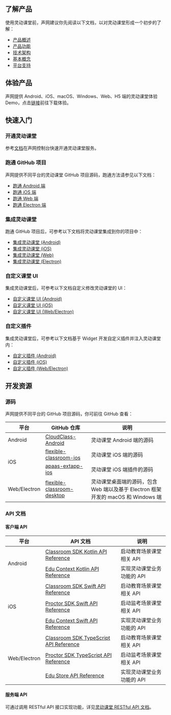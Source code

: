 ## 了解产品

使用灵动课堂前，声网建议你先阅读以下文档，以对灵动课堂形成一个初步的了解：

- [产品概述](/cn/agora-class/product_agora_class)
- [产品功能](/cn/agora-class/agora_class_prod_archit)
- [技术架构](/cn/agora-class/agora_class_tech_archit)
- [基本概念](/cn/agora-class/agora_class_basic_concept)
- [平台支持](/cn/agora-class/agora_class_platform)

## 体验产品

声网提供 Android、iOS、macOS、Windows、Web、H5 端的灵动课堂体验 Demo，点击[链接](/cn/agora-class/downloads?platform=All%20Platforms)前往下载体验。

## 快速入门

### 开通灵动课堂

参考[文档](/cn/agora-class/agora_class_enable)在声网控制台快速开通灵动课堂服务。

### 跑通 GitHub 项目

声网提供不同平台的灵动课堂 GitHub 项目源码，跑通方法请参见以下文档：

- [跑通 Android 端](/cn/agora-class/agora_class_quickstart_android?platform=Android)
- [跑通 iOS 端](/cn/agora-class/agora_class_quickstart_ios?platform=iOS)
- [跑通 Web 端](/cn/agora-class/agora_class_quickstart_web?platform=Web)
- [跑通 Electron 端](/cn/agora-class/agora_class_quickstart_electron?platform=Electron)

### 集成灵动课堂

跑通 GitHub 项目后，可参考以下文档将灵动课堂集成到你的项目中：

- [集成灵动课堂 (Android)](/cn/agora-class/agora_class_integrate_android?platform=Android)
- [集成灵动课堂 (iOS)](/cn/agora-class/agora_class_integrate_ios?platform=iOS)
- [集成灵动课堂 (Web)](/cn/agora-class/agora_class_integrate_web?platform=Web)
- [集成灵动课堂 (Electron)](/cn/agora-class/agora_class_integrate_electron?platform=Electron)

### 自定义课堂 UI

集成灵动课堂后，可参考以下文档自定义修改灵动课堂的 UI：

- [自定义课堂 UI (Android)](/cn/agora-class/agora_class_custom_ui_android?platform=Android)
- [自定义课堂 UI (iOS)](/cn/agora-class/agora_class_custom_ui_ios?platform=iOS)
- [自定义课堂 UI (Web/Electron)](/cn/agora-class/agora_class_custom_ui_web?platform=Web)

### 自定义插件

集成灵动课堂后，可参考以下文档基于 Widget 开发自定义插件并注入灵动课堂内：

- [自定义插件 (Android)](/cn/agora-class/agora_class_widget_android?platform=Android)
- [自定义插件 (iOS)](/cn/agora-class/agora_class_widget_ios?platform=iOS)
- [自定义插件 (Web/Electron)](/cn/agora-class/agora_class_widget_web?platform=Web)

## 开发资源

### 源码

声网提供不同平台的 GitHub 项目源码，你可前往 GitHub 查看：

<table>
<thead>
  <tr>
    <th>平台</th>
    <th>GitHub 仓库</th>
    <th>说明</th>
  </tr>
</thead>
<tbody>
  <tr>
    <td rowspan="1">Android</td>
    <td><a href="https://github.com/AgoraIO-Community/CloudClass-Android" target="_blank" rel="noopener noreferrer">CloudClass-Android</a></td>
    <td>灵动课堂 Android 端的源码</td>
  </tr>
  <tr>
    <td rowspan="2">iOS</td>
    <td><a href="https://github.com/AgoraIO-Community/flexible-classroom-ios" target="_blank" rel="noopener noreferrer">flexible-classroom-ios</a></td>
    <td>灵动课堂 iOS 端的源码</td>
  </tr>
  <tr>
    <td><a href="https://github.com/AgoraIO-Community/apaas-extapp-ios" target="_blank" rel="noopener noreferrer">apaas-extapp-ios</a></td>
    <td>灵动课堂 iOS 端插件的源码</td>
  </tr>
  <tr>
    <td rowspan="1">Web/Electron</td>
    <td><a href="https://github.com/AgoraIO-Community/flexible-classroom-desktop" target="_blank" rel="noopener noreferrer">flexible-classroom-desktop</a></td>
    <td>灵动课堂桌面端的源码，包含 Web 端以及基于 Electron 框架开发的 macOS 和 Windows 端</td>
  </tr>
</tbody>
</table>

### API 文档

#### 客户端 API

<table>
<thead>
  <tr>
    <th>平台</th>
    <th>API 文档</th>
    <th>说明</th>
  </tr>
</thead>
<tbody>
  <tr>
    <td rowspan="2">Android</td>
    <td><a href="/cn/agora-class/agora_class_api_ref_android?platform=Android" target="_blank" rel="noopener noreferrer">Classroom SDK Kotlin API Reference</a></td>
    <td>启动教育场景课堂相关 API</td>
  </tr>
  <tr>
    <td><a href="/cn/agora-class/API%20Reference/edu_context_kotlin/API/edu_context_api_overview.html" target="_blank" rel="noopener noreferrer">Edu Context Kotlin API Reference</a></td>
    <td>实现灵动课堂业务功能的 API</td>
  </tr>
  <tr>
    <td rowspan="3">iOS</td>
    <td><a href="/cn/agora-class/agora_class_api_ref_ios?platform=iOS" target="_blank" rel="noopener noreferrer">Classroom SDK Swift API Reference</a></td>
    <td>启动教育场景课堂相关 API</td>
  </tr>
	<tr>
    <td><a href="/cn/agora-class/agora_class_proctor_api_ios?platform=iOS" target="_blank" rel="noopener noreferrer">Proctor SDK Swift API Reference</a></td>
    <td>启动监考场景课堂相关 API</td>
  </tr>
  <tr>
    <td><a href="/cn/agora-class/API%20Reference/edu_context_swift/API/edu_context_api_overview.html" target="_blank" rel="noopener noreferrer">Edu Context Swift API Reference</a></td>
    <td>实现灵动课堂业务功能的 API</td>
  </tr>
  <tr>
    <td rowspan="3">Web/Electron</td>
    <td><a href="/cn/agora-class/agora_class_api_ref_web?platform=Web" target="_blank" rel="noopener noreferrer">Classroom SDK TypeScript API Reference</a></td>
    <td>启动教育场景课堂相关 API</td>
  </tr>
  <tr>
    <td><a href="/cn/agora-class/agora_class_proctor_api_web?platform=Web" target="_blank" rel="noopener noreferrer">Proctor SDK TypeScript API Reference</a></td>
    <td>启动监考场景课堂相关 API</td>
  </tr>
  <tr>
    <td><a href="/cn/agora-class/API%20Reference/edu_context_web/index.html" target="_blank" rel="noopener noreferrer">Edu Store API Reference</a></td>
    <td>实现灵动课堂业务功能的 API</td>
  </tr>
</tbody>
</table>

#### 服务端 API

可通过调用 RESTful API 接口实现功能，详见[灵动课堂 RESTful API 文档](/cn/agora-class/agora_class_restful_api?platform=RESTful)。
